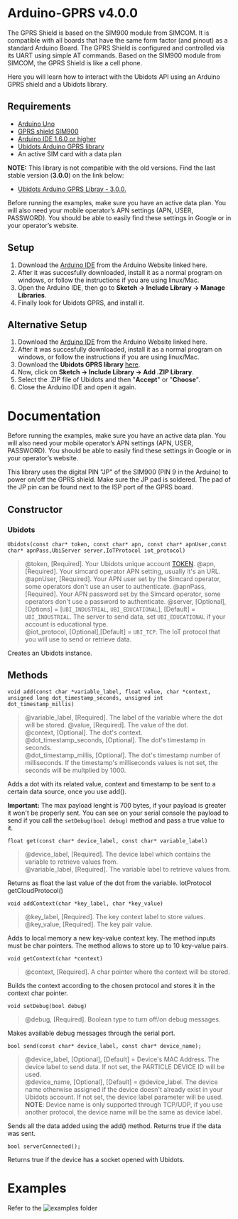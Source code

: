# Arduino-GPRS v4.0.0

The GPRS Shield is based on the SIM900 module from SIMCOM. It is compatible with all boards that have the same form factor (and pinout) as a standard Arduino Board. The GPRS Shield is configured and controlled via its UART using simple AT commands. Based on the SIM900 module from SIMCOM, the GPRS Shield is like a cell phone. 

Here you will learn how to interact with the Ubidots API using an Arduino GPRS shield and a Ubidots library.

## Requirements

* [Arduino Uno](http://arduino.cc/en/Main/ArduinoBoardUno)
* [GPRS shield SIM900](http://www.seeedstudio.com/depot/GPRS-Shield-V20-p-1379.html)
* [Arduino IDE 1.6.0 or higher](https://www.arduino.cc/en/Main/Software)
* [Ubidots Arduino GPRS library](https://github.com/ubidots/ubidots-arduino-gprs/archive/master.zip)
* An active SIM card with a data plan 

**NOTE:** This library is not compatible with the old versions. Find the last stable version (**3.0.0**) on the link below:

* [Ubidots Arduino GPRS Libray - 3.0.0.](https://github.com/ubidots/ubidots-arduino-gprs/archive/3.0.0.zip)

Before running the examples, make sure you have an active data plan. You will also need your mobile operator’s APN settings (APN, USER, PASSWORD). You should be able to easily find these settings in Google or in your operator’s website.

## Setup
1. Download the [Arduino IDE](https://www.arduino.cc/en/Main/Software) from the Arduino Website linked here.
2. After it was succesfully downloaded, install it as a normal program on windows, or follow the instructions if you are using linux/Mac. 
3. Open the Arduino IDE, then go to **Sketch -> Include Library -> Manage Libraries**.
4. Finally look for Ubidots GPRS, and install it.

## Alternative Setup
1. Download the [Arduino IDE](https://www.arduino.cc/en/Main/Software) from the Arduino Website linked here.
2. After it was succesfully downloaded, install it as a normal program on windows, or follow the instructions if you are using linux/Mac. 
3. Download the **Ubidots GPRS library** [here](https://github.com/ubidots/ubidots-arduino-gprs/archive/master.zip).
4. Now, click on **Sketch -> Include Library -> Add .ZIP Library**.
5. Select the .ZIP file of Ubidots and then "**Accept**" or "**Choose**".
6. Close the Arduino IDE and open it again.

# Documentation

Before running the examples, make sure you have an active data plan. You will also need your mobile operator’s APN settings (APN, USER, PASSWORD). You should be able to easily find these settings in Google or in your operator’s website.

This library uses the digital PIN "JP" of the SIM900 (PIN 9 in the Arduino) to power on/off the GPRS shield. Make sure the JP pad is soldered. The pad of the JP pin can be found next to the ISP port of the GPRS board.

## Constructor

### Ubidots

```
Ubidots(const char* token, const char* apn, const char* apnUser,const char* apnPass,UbiServer server,IoTProtocol iot_protocol)
```
> @token, [Required]. Your Ubidots unique account [TOKEN](http://help.ubidots.com/user-guides/find-your-token-from-your-ubidots-account).
> @apn, [Required]. Your simcard operator APN setting, usually it's an URL.
> @apnUser, [Required]. Your APN user set by the Simcard operator, some operators don't use an user to authenticate.
> @apnPass, [Required].  Your APN password set by the Simcard operator, some operators don't use a password to authenticate.
> @server, [Optional], [Options] = [`UBI_INDUSTRIAL`, `UBI_EDUCATIONAL`], [Default] = `UBI_INDUSTRIAL`. The server to send data, set `UBI_EDUCATIONAL` if your account is educational type.  
> @iot_protocol, [Optional],[Default] = `UBI_TCP`. The IoT protocol that you will use to send or retrieve data.

Creates an Ubidots instance.

## Methods

```
void add(const char *variable_label, float value, char *context, unsigned long dot_timestamp_seconds, unsigned int dot_timestamp_millis)
```

> @variable_label, [Required]. The label of the variable where the dot will be stored.
> @value, [Required]. The value of the dot.  
> @context, [Optional]. The dot's context.  
> @dot_timestamp_seconds, [Optional]. The dot's timestamp in seconds.  
> @dot_timestamp_millis, [Optional]. The dot's timestamp number of milliseconds. If the timestamp's milliseconds values is not set, the seconds will be multplied by 1000.

Adds a dot with its related value, context and timestamp to be sent to a certain data source, once you use add().

**Important:** The max payload lenght is 700 bytes, if your payload is greater it won't be properly sent. You can see on your serial console the payload to send if you call the `setDebug(bool debug)` method and pass a true value to it.

```
float get(const char* device_label, const char* variable_label)
```

> @device_label, [Required]. The device label which contains the variable to retrieve values from.  
> @variable_label, [Required]. The variable label to retrieve values from.

Returns as float the last value of the dot from the variable.
IotProtocol getCloudProtocol()

```
void addContext(char *key_label, char *key_value)
```

> @key_label, [Required]. The key context label to store values.  
> @key_value, [Required]. The key pair value.

Adds to local memory a new key-value context key. The method inputs must be char pointers. The method allows to store up to 10 key-value pairs.

```
void getContext(char *context)
```

> @context, [Required]. A char pointer where the context will be stored.

Builds the context according to the chosen protocol and stores it in the context char pointer.

```
void setDebug(bool debug)
```

> @debug, [Required]. Boolean type to turn off/on debug messages.

Makes available debug messages through the serial port.

```
bool send(const char* device_label, const char* device_name);
```

> @device_label, [Optional], [Default] = Device's MAC Address. The device label to send data. If not set, the PARTICLE DEVICE ID will be used.  
> @device_name, [Optional], [Default] = @device_label. The device name otherwise assigned if the device doesn't already exist in your Ubidots account. If not set, the device label parameter will be used. **NOTE**: Device name is only supported through TCP/UDP, if you use another protocol, the device name will be the same as device label.  

Sends all the data added using the add() method. Returns true if the data was sent.

```
bool serverConnected();
```
Returns true if the device has a socket opened with Ubidots.

# Examples

Refer to the ![examples](https://github.com/ubidots/ubidots-arduino-gprs/tree/master/examples) folder
